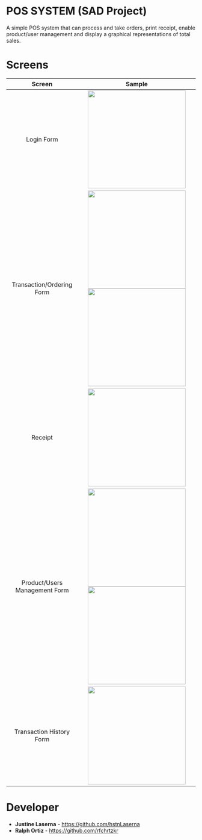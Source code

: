 # POS SYSTEM (SAD Project)
A simple POS system that can process and take orders, print receipt, enable product/user management and display a graphical representations of total sales.


# Screens 
| **Screen**                                 | **Sample**                                                                                                                      |
| :----------------------------------------: | :------------------------------------------------------------------------------------------------------------------------------:|
| Login Form                                 | <img src="https://user-images.githubusercontent.com/42314281/109292695-bb0aa880-7865-11eb-8a63-8e2e6bb260b4.png" height="260"/> |
| Transaction/Ordering Form                  | <img src="https://user-images.githubusercontent.com/42314281/109292753-d2e22c80-7865-11eb-9911-3c8438830704.png" height="260"/> <img src="https://user-images.githubusercontent.com/42314281/109292867-fb6a2680-7865-11eb-9113-8e7c836324dd.png" height="260"/>  |
| Receipt                                    | <img src="https://user-images.githubusercontent.com/42314281/109293141-56038280-7866-11eb-92a4-fb4b7c58aed4.png" height="260"/> |
| Product/Users Management Form              | <img src="https://user-images.githubusercontent.com/42314281/109293359-a4188600-7866-11eb-9919-14c4dd90eb5f.png" height="260"/> <img src="https://user-images.githubusercontent.com/42314281/109293541-e6da5e00-7866-11eb-8ae6-67f9146e9049.png" height="260"/>  |
| Transaction History Form                   | <img src="https://user-images.githubusercontent.com/42314281/109293605-fce81e80-7866-11eb-94f6-487622ca1787.png" height="260"/> |

# Developer
* **Justine Laserna** - https://github.com/hstnLaserna
* **Ralph Ortiz** - https://github.com/rfchrtzkr


